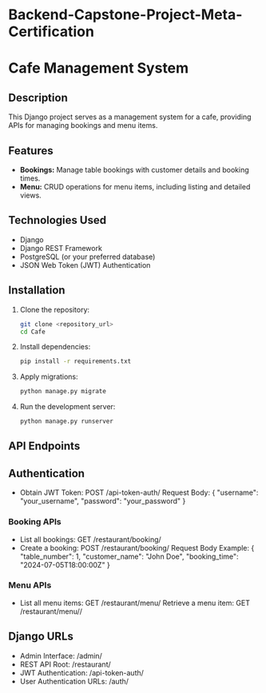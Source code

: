 # Backend-Capstone-Project-Meta-Certification
# Cafe Management System

## Description
This Django project serves as a management system for a cafe, providing APIs for managing bookings and menu items.

## Features
- **Bookings:** Manage table bookings with customer details and booking times.
- **Menu:** CRUD operations for menu items, including listing and detailed views.

## Technologies Used
- Django
- Django REST Framework
- PostgreSQL (or your preferred database)
- JSON Web Token (JWT) Authentication

## Installation
1. Clone the repository:
   ```bash
   git clone <repository_url>
   cd Cafe
2. Install dependencies:
   ```bash
   pip install -r requirements.txt
3. Apply migrations:
   ```bash
   python manage.py migrate
4. Run the development server:
   ```bash
   python manage.py runserver
   
## API Endpoints

## Authentication
- Obtain JWT Token:
    POST /api-token-auth/
    Request Body: { "username": "your_username", "password": "your_password" }
### Booking APIs
- List all bookings:
    GET /restaurant/booking/
- Create a booking:
    POST /restaurant/booking/
    Request Body Example: { "table_number": 1, "customer_name": "John Doe", "booking_time": "2024-07-05T18:00:00Z" }
### Menu APIs
- List all menu items:
    GET /restaurant/menu/
    Retrieve a menu item:
    GET /restaurant/menu/<id>/
## Django URLs
- Admin Interface: /admin/
- REST API Root: /restaurant/
- JWT Authentication: /api-token-auth/
- User Authentication URLs: /auth/
